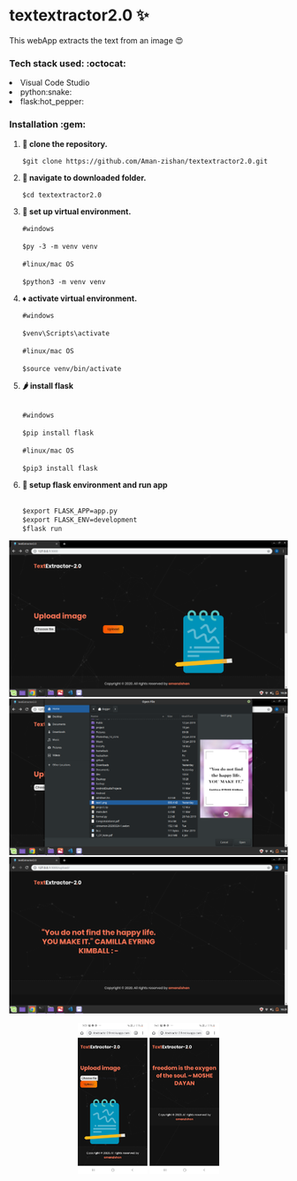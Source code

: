 # textextractor2.0 :sparkles:
This webApp extracts the text from an image :heart_eyes:

 <h3> Tech stack used: :octocat: </h3>

<li>Visual Code Studio</li>
<li>python:snake:</li>
<li>flask:hot_pepper:</li>


<h3>Installation :gem: </h3>

1. **:round_pushpin: clone the repository.**

   ```shell
   $git clone https://github.com/Aman-zishan/textextractor2.0.git

   ```
2. **:checkered_flag: navigate to downloaded folder.**

   ```shell
   $cd textextractor2.0

   ```
3. **:construction: set up virtual environment.**

   ```shell
   #windows
   
   $py -3 -m venv venv
   
   #linux/mac OS
   
   $python3 -m venv venv

   ```
4. **:diamonds: activate virtual environment.**

   ```shell
   #windows

   $venv\Scripts\activate
   
   #linux/mac OS
   
   $source venv/bin/activate

   ```
5. **:hot_pepper: install flask**
    ```shell
    
    #windows
    
   $pip install flask
   
   #linux/mac OS
   
   $pip3 install flask

   ```
6. **:dart: setup flask environment and run app**
    ```shell
    
   $export FLASK_APP=app.py
   $export FLASK_ENV=development
   $flask run
   ```
   <p align="center">
 <img src="demo.png" />
 <img src="demo2.png" />
 <img src="demo3.png" />
 </p>
   <p align="center">
 <img height="25%" width="25%" src="ss1.jpg" />
 <img height="25%" width="25%" src="ss2.jpg" />

 </p>



